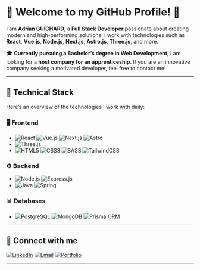 # 🌟 Welcome to my GitHub Profile! 🌟

I am **Adrian GUICHARD**, a **Full Stack Developer** passionate about creating modern and high-performing solutions. I work with technologies such as **React**, **Vue.js**, **Node.js**, **Next.js**, **Astro.js**, **Three.js**, and more.

🎓 **Currently pursuing a Bachelor’s degree in Web Development**, I am looking for a **host company for an apprenticeship**. If you are an innovative company seeking a motivated developer, feel free to contact me!

---

## 🚀 **Technical Stack**

Here’s an overview of the technologies I work with daily:

### 🖥️ **Frontend**
- ![React](https://img.shields.io/badge/React-61DAFB?style=flat-square&logo=react&logoColor=black)  ![Vue.js](https://img.shields.io/badge/Vue.js-4FC08D?style=flat-square&logo=vue.js&logoColor=white)  ![Next.js](https://img.shields.io/badge/Next.js-000000?style=flat-square&logo=next.js&logoColor=white)  ![Astro](https://img.shields.io/badge/Astro-FF5D00?style=flat-square&logo=astro&logoColor=white)
- ![Three.js](https://img.shields.io/badge/Three.js-000000?style=flat-square&logo=three.js&logoColor=white) 
- ![HTML5](https://img.shields.io/badge/HTML5-E34F26?style=flat-square&logo=html5&logoColor=white)
   ![CSS3](https://img.shields.io/badge/CSS3-1572B6?style=flat-square&logo=css3&logoColor=white)
   ![SASS](https://img.shields.io/badge/SASS-CC6699?style=flat-square&logo=sass&logoColor=white)
   ![TailwindCSS](https://img.shields.io/badge/TailwindCSS-38B2AC?style=flat-square&logo=tailwindcss&logoColor=white)


### ⚙️ **Backend**
- ![Node.js](https://img.shields.io/badge/Node.js-339933?style=flat-square&logo=node.js&logoColor=white)  ![Express.js](https://img.shields.io/badge/Express.js-000000?style=flat-square&logo=express&logoColor=white)
- ![Java](https://img.shields.io/badge/Java-007396?style=flat-square&logo=java&logoColor=white)
   ![Spring](https://img.shields.io/badge/Spring-6DB33F?style=flat-square&logo=spring&logoColor=white)


### 📊 **Databases**
- ![PostgreSQL](https://img.shields.io/badge/PostgreSQL-336791?style=flat-square&logo=postgresql&logoColor=white)  ![MongoDB](https://img.shields.io/badge/MongoDB-47A248?style=flat-square&logo=mongodb&logoColor=white)  ![Prisma ORM](https://img.shields.io/badge/Prisma-2D3748?style=flat-square&logo=prisma&logoColor=white)

---

## 📲 Connect with me
[![LinkedIn](https://img.shields.io/badge/LinkedIn-blue?logo=linkedin)](https://www.linkedin.com/in/adrianguichard/)
[![Email](https://img.shields.io/badge/Email-adrian34470@gmail.com-green)](mailto:adrian34470@gmail.com)
[![Portfolio](https://img.shields.io/badge/Portfolio-%F0%9F%8C%8D-blue)](https://adrianguichard.com)

---

